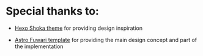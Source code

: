 # Special thanks to:



- [Hexo Shoka theme](https://github.com/amehime/hexo-theme-shoka) for providing design inspiration

- [Astro Fuwari template](https://github.com/saicaca/fuwari) for providing the main design concept and part of the implementation

